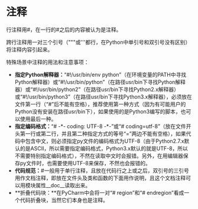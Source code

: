 # 注释

行注释用\#，在一行的\#之后的内容被认为是注释。

跨行注释用一对三个引号（"""或'''都行，在Python中单引号和双引号没有区别）将注释内容引起来。

特殊场景中注释的用法和注意事项：

* **指定Python解释器：**“\#!/usr/bin/env python”（在环境变量的PATH中寻找Python解释器）或“\#!/usr/bin/python”（在路径usr/bin下寻找Python解释器）或“\#!/usr/bin/python2”（在路径usr/bin下寻找Python2.x解释器）或“\#!/usr/bin/python3”（在路径usr/bin下寻找Python3.x解释器），必须放在文件第一行（“\#”后不能有空格），推荐使用第一种方式（因为有可能用户的Python没有安装在路径usr/bin下），如果使用的是Python3编写的脚本，也可以使用最后一种。
* **指定编码格式：**“\# -\*- coding: UTF-8 -\*-”或“\# coding=utf-8”（放在文件开头第一行或第二行，并且第二种指定方式的等号“=”两边不能有空格），如果代码中包含中文，则必须指定py文件的编码格式为UTF-8（由于Python2.7.x默认的是ASCII，所以需要指定编码格式，Python3.x默认的就是UTF-8，所以不需要特别指定编码格式），不然在读取中文时会报错。另外，在用编辑器保存py文件时，也需要使用UTF-8来保存，不然也会报错的。
* **代码规范：**\#一般用于单行注释，且放在代码行之上或之后，双引号的三引号用作文档注释，即放在文件头及类和函数的下面用作说明，且这个文档注释可以用模块属性\_\_doc\_\_读取出来。
* **折叠代码块：**在PyCharm中会将一对“\# region”和“\# endregion”看成一个代码折叠块，当然它们本身也是注释。


